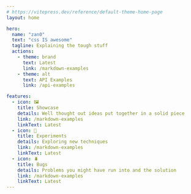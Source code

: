 ```yaml
---
# https://vitepress.dev/reference/default-theme-home-page
layout: home

hero:
  name: "zan0"
  text: "css IS awesome"
  tagline: Explaining the tough stuff
  actions:
    - theme: brand
      text: Latest
      link: /markdown-examples
    - theme: alt
      text: API Examples
      link: /api-examples

features:
  - icon: 🖼️
    title: Showcase
    details: Well thought out ideas put together in a solid piece
    link: /markdown-examples
    linkText: Latest
  - icon: 🧪
    title: Experiments
    details: Exploring new techniques
    link: /markdown-examples
    linkText: Latest
  - icon: 🪲
    title: Bugs
    details: Problems you might have run into and the solution
    link: /markdown-examples
    linkText: Latest
---
```

